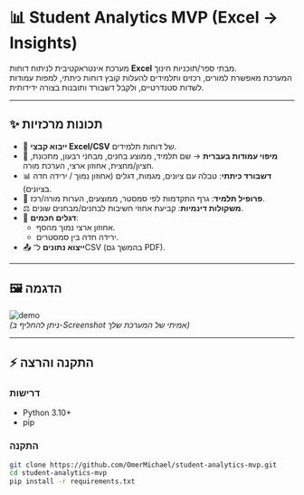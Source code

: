 # 📊 Student Analytics MVP (Excel → Insights)

מערכת אינטראקטיבית לניתוח דוחות **Excel** מבתי ספר/תוכניות חינוך.  
המערכת מאפשרת למורים, רכזים ותלמידים להעלות קובץ דוחות כיתתי, למפות עמודות לשדות סטנדרטיים, ולקבל דשבורד ותובנות בצורה ידידותית.

---

## ✨ תכונות מרכזיות
- 📂 **ייבוא קבצי Excel/CSV** של דוחות תלמידים.  
- 📝 **מיפוי עמודות בעברית** → שם תלמיד, ממוצע בחנים, מבחני רבעון, מתכונת, חציון/מחצית, אחוזון ארצי, הערכת מורה.  
- 📊 **דשבורד כיתתי**: טבלה עם ציונים, מגמות, דגלים (אחוזון נמוך / ירידה חדה בציונים).  
- 👤 **פרופיל תלמיד**: גרף התקדמות לפי סמסטר, ממוצעים, הערות מורה/רכז.  
- ⚖️ **משקולות דינמיות**: קביעת אחוזי חשיבות לבחנים/מבחנים שונים.  
- 🚩 **דגלים חכמים**:
  - אחוזון ארצי נמוך מהסף.
  - ירידה חדה בין סמסטרים.  
- 📤 **ייצוא נתונים** ל־CSV (בהמשך גם PDF).  

---

## 🖼️ הדגמה
![demo](https://via.placeholder.com/800x400.png?text=Demo+Screenshot)  
*(ניתן להחליף ב-Screenshot אמיתי של המערכת שלך)*

---

## ⚡ התקנה והרצה

### דרישות
- Python 3.10+
- pip

### התקנה
```bash
git clone https://github.com/OmerMichael/student-analytics-mvp.git
cd student-analytics-mvp
pip install -r requirements.txt
